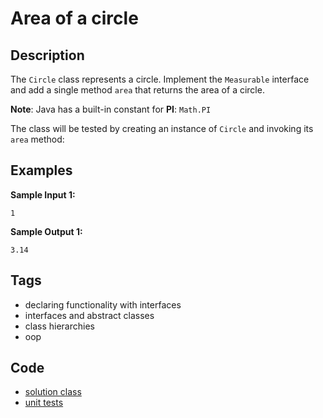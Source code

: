 # Area of a circle
## Description
The `Circle` class represents a circle. Implement the `Measurable` interface and add a single method `area` that returns the area of a circle.

**Note**: Java has a built-in constant for **PI**: `Math.PI`

The class will be tested by creating an instance of `Circle` and invoking its `area` method:

## Examples
**Sample Input 1:**
```console
1
```

**Sample Output 1:**
```console
3.14
```

## Tags
- declaring functionality with interfaces
- interfaces and abstract classes
- class hierarchies
- oop

## Code
- [solution class](./src/main/java/dev/nj/solutions/CircleArea.java)
- [unit tests](./src/test/java/CircleAreaTest.java)